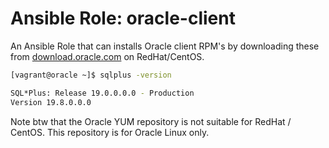 # Ansible Role: oracle-client

An Ansible Role that can installs Oracle client RPM's by downloading these from [download.oracle.com](https://download.oracle.com/) on RedHat/CentOS. 

```bash
[vagrant@oracle ~]$ sqlplus -version

SQL*Plus: Release 19.0.0.0.0 - Production
Version 19.8.0.0.0
```

Note btw that the Oracle YUM repository is not suitable for RedHat / CentOS. This repository is for Oracle Linux only.

